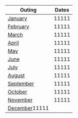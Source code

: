 
|Outing   |Dates|
|------   |-----|
|[January](./campouts/January-Outing.md)  |11111|
|[February](./campouts/February-Outing.md) |11111|
|[March](./campouts/March-Outing.md)|11111|
|[April](./campouts/April-Outing.md)|11111|
|[May](./campouts/May-Outing.md)|11111|
|[June](./campouts/June-Outing.md)|11111|
|[July](./campouts/July-Outing-(Summer-Camp).md)|11111|
|[August](./campouts/August-Outing.md)|11111|
|[September](./campouts/September-Outing.md)|11111|
|[October](./campouts/October-Outing.md)|11111|
|[November](./campouts/November-Outing.md)|11111|
|[December](./campouts/December-Outing.md)11111|

